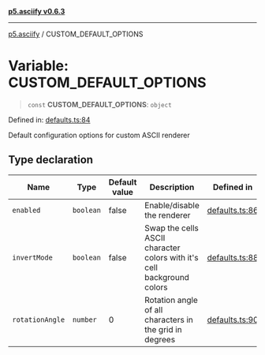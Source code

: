 [**p5.asciify v0.6.3**](../README.md)

***

[p5.asciify](../globals.md) / CUSTOM\_DEFAULT\_OPTIONS

# Variable: CUSTOM\_DEFAULT\_OPTIONS

> `const` **CUSTOM\_DEFAULT\_OPTIONS**: `object`

Defined in: [defaults.ts:84](https://github.com/humanbydefinition/p5-asciify/blob/962e73d5322ad3ee9e39152d22240240aa4f883f/src/lib/defaults.ts#L84)

Default configuration options for custom ASCII renderer

## Type declaration

| Name | Type | Default value | Description | Defined in |
| ------ | ------ | ------ | ------ | ------ |
| <a id="enabled"></a> `enabled` | `boolean` | false | Enable/disable the renderer | [defaults.ts:86](https://github.com/humanbydefinition/p5-asciify/blob/962e73d5322ad3ee9e39152d22240240aa4f883f/src/lib/defaults.ts#L86) |
| <a id="invertmode"></a> `invertMode` | `boolean` | false | Swap the cells ASCII character colors with it's cell background colors | [defaults.ts:88](https://github.com/humanbydefinition/p5-asciify/blob/962e73d5322ad3ee9e39152d22240240aa4f883f/src/lib/defaults.ts#L88) |
| <a id="rotationangle"></a> `rotationAngle` | `number` | 0 | Rotation angle of all characters in the grid in degrees | [defaults.ts:90](https://github.com/humanbydefinition/p5-asciify/blob/962e73d5322ad3ee9e39152d22240240aa4f883f/src/lib/defaults.ts#L90) |
